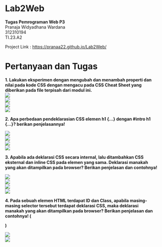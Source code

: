 # Lab2Web
**Tugas Pemrograman Web P3<br>**
Pranaja Widyadhana Wardana<br>
312310194<br>
TI.23.A2<br>

Project Link : https://pranaa22.github.io/Lab2Web/ <br>

# Pertanyaan dan Tugas
**1. Lakukan eksperimen dengan mengubah dan menambah properti dan nilai pada kode CSS
dengan mengacu pada CSS Cheat Sheet yang diberikan pada file terpisah dari modul ini. <br>**
<img src="/no1.1.png" img> <br>
<img src="/no1.2.png" img> <br>
<img src="/no1.3.png" img> <br>
<img src="/no1.4.png" img> <br>

**2. Apa perbedaan pendeklarasian CSS elemen h1 {...} dengan #intro h1 {...}? berikan 
penjelasannya! <br>**

<img src="/no2.1.png" img> <br>
<img src="/no2.2.png" img> <br>
<img src="/no2.3.png" img> <br>
<img src="/no2.4.png" img> <br>

**3. Apabila ada deklarasi CSS secara internal, lalu ditambahkan CSS eksternal dan inline CSS pada
elemen yang sama. Deklarasi manakah yang akan ditampilkan pada browser? Berikan
penjelasan dan contohnya!<br>**

<img src="/no3.1.png" img> <br>
<img src="/no3.2.png" img> <br>
<img src="/no3.3.png" img> <br>
<img src="/no3.4.png" img> <br>

**4. Pada sebuah elemen HTML terdapat ID dan Class, apabila masing-masing selector tersebut
terdapat deklarasi CSS, maka deklarasi manakah yang akan ditampilkan pada browser?
Berikan penjelasan dan contohnya! ( <p id="paragraf-1" class="text-paragraf"> )	<br>**

<img src="/no3.4.png" img> <br>
<img src="/no3.4.png" img> 
